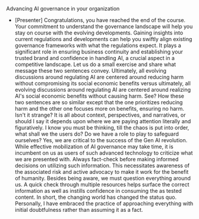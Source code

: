 Advancing AI governance in your organization
- [Presenter] Congratulations, you have reached the end of the course. Your commitment to understand the governance landscape will help you stay on course with the evolving developments. Gaining insights into current regulations and developments can help you swiftly align existing governance frameworks with what the regulations expect. It plays a significant role in ensuring business continuity and establishing your trusted brand and confidence in handling AI, a crucial aspect in a competitive landscape. Let us do a small exercise and share what message these two sentences convey. Ultimately, all evolving discussions around regulating AI are centered around reducing harm without compromising its social economic benefits versus ultimately, all evolving discussions around regulating AI are centered around realizing AI's social economic benefits without causing harm. See? How these two sentences are so similar except that the one prioritizes reducing harm and the other one focuses more on benefits, ensuring no harm. Isn't it strange? It is all about context, perspectives, and narratives, or should I say it depends upon where we are paying attention literally and figuratively. I know you must be thinking, till the chaos is put into order, what shall we the users do? Do we have a role to play to safeguard ourselves? Yes, we are critical to the success of the Gen AI revolution. While effective mobilization of AI governance may take time, it is incumbent on us as users of such advanced technology to criticize what we are presented with. Always fact-check before making informed decisions on utilizing such information. This necessitates awareness of the associated risk and active advocacy to make it work for the benefit of humanity. Besides being aware, we must question everything around us. A quick check through multiple resources helps surface the correct information as well as instills confidence in consuming the as tested content. In short, the changing world has changed the status quo. Personally, I have embraced the practice of approaching everything with initial doubtfulness rather than assuming it as a fact.